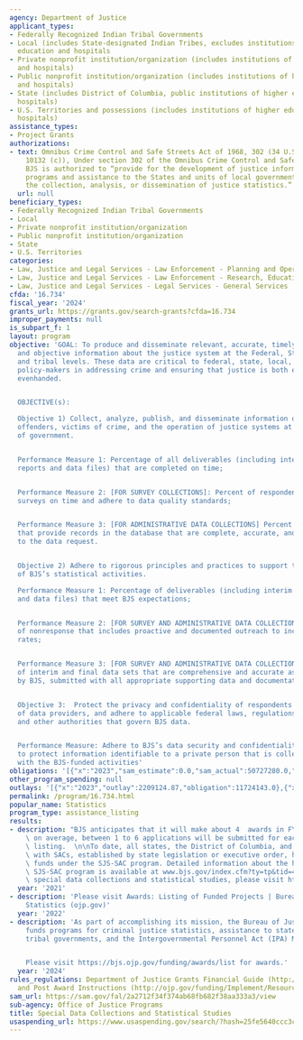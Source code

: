 ```yaml
---
agency: Department of Justice
applicant_types:
- Federally Recognized Indian Tribal Governments
- Local (includes State-designated Indian Tribes, excludes institutions of higher
  education and hospitals
- Private nonprofit institution/organization (includes institutions of higher education
  and hospitals)
- Public nonprofit institution/organization (includes institutions of higher education
  and hospitals)
- State (includes District of Columbia, public institutions of higher education and
  hospitals)
- U.S. Territories and possessions (includes institutions of higher education and
  hospitals)
assistance_types:
- Project Grants
authorizations:
- text: Omnibus Crime Control and Safe Streets Act of 1968, 302 (34 U.S.C. § 10131,
    10132 (c)), Under section 302 of the Omnibus Crime Control and Safe Streets Act,
    BJS is authorized to “provide for the development of justice information systems
    programs and assistance to the States and units of local government relating to
    the collection, analysis, or dissemination of justice statistics.”.
  url: null
beneficiary_types:
- Federally Recognized Indian Tribal Governments
- Local
- Private nonprofit institution/organization
- Public nonprofit institution/organization
- State
- U.S. Territories
categories:
- Law, Justice and Legal Services - Law Enforcement - Planning and Operations
- Law, Justice and Legal Services - Law Enforcement - Research, Education, Training
- Law, Justice and Legal Services - Legal Services - General Services
cfda: '16.734'
fiscal_year: '2024'
grants_url: https://grants.gov/search-grants?cfda=16.734
improper_payments: null
is_subpart_f: 1
layout: program
objective: 'GOAL: To produce and disseminate relevant, accurate, timely, reliable,
  and objective information about the justice system at the Federal, State, local,
  and tribal levels. These data are critical to federal, state, local, and tribal
  policy-makers in addressing crime and ensuring that justice is both efficient and
  evenhanded.


  OBJECTIVE(s):

  Objective 1) Collect, analyze, publish, and disseminate information on crime, criminal
  offenders, victims of crime, and the operation of justice systems at all levels
  of government.


  Performance Measure 1: Percentage of all deliverables (including interim and final
  reports and data files) that are completed on time;


  Performance Measure 2: [FOR SURVEY COLLECTIONS]: Percent of respondents that complete
  surveys on time and adhere to data quality standards;


  Performance Measure 3: [FOR ADMINISTRATIVE DATA COLLECTIONS] Percent of respondents
  that provide records in the database that are complete, accurate, and responsive
  to the data request.


  Objective 2) Adhere to rigorous principles and practices to support the quality
  of BJS’s statistical activities.

  Performance Measure 1: Percentage of deliverables (including interim and final reports
  and data files) that meet BJS expectations;


  Performance Measure 2: [FOR SURVEY AND ADMINISTRATIVE DATA COLLECTIONS] Timely assessment
  of nonresponse that includes proactive and documented outreach to increase response
  rates;


  Performance Measure 3: [FOR SURVEY AND ADMINISTRATIVE DATA COLLECTIONS] Percentage
  of interim and final data sets that are comprehensive and accurate as determined
  by BJS, submitted with all appropriate supporting data and documentation.


  Objective 3:  Protect the privacy and confidentiality of respondents and the trust
  of data providers, and adhere to applicable federal laws, regulations, policies,
  and other authorities that govern BJS data.


  Performance Measure: Adhere to BJS’s data security and confidentiality requirements
  to protect information identifiable to a private person that is collected in conjunction
  with the BJS-funded activities'
obligations: '[{"x":"2023","sam_estimate":0.0,"sam_actual":50727280.0,"usa_spending_actual":20721493.86},{"x":"2024","sam_estimate":0.0,"sam_actual":65406085.0,"usa_spending_actual":12020465.87},{"x":"2025","sam_estimate":0.0,"sam_actual":0.0,"usa_spending_actual":0.0}]'
other_program_spending: null
outlays: '[{"x":"2023","outlay":2209124.87,"obligation":11724143.0},{"x":"2024","outlay":2860404.11,"obligation":12214605.0},{"x":"2025","outlay":0.0,"obligation":0.0}]'
permalink: /program/16.734.html
popular_name: Statistics
program_type: assistance_listing
results:
- description: "BJS anticipates that it will make about 4  awards in FY 2021 and that,\
    \ on average, between 1 to 6 applications will be submitted for each funding assistance\
    \ listing.  \n\nTo date, all states, the District of Columbia, and U.S. territories\
    \ with SACs, established by state legislation or executive order, have received\
    \ funds under the SJS-SAC program. Detailed information about the history of the\
    \ SJS-SAC program is available at www.bjs.gov/index.cfm?ty=tp&tid=48.  To view\
    \ special data collections and statistical studies, please visit https://bjs.ojp.gov/."
  year: '2021'
- description: 'Please visit Awards: Listing of Funded Projects | Bureau of Justice
    Statistics (ojp.gov)'
  year: '2022'
- description: 'As part of accomplishing its mission, the Bureau of Justice Statistics
    funds programs for criminal justice statistics, assistance to state, local, and
    tribal governments, and the Intergovernmental Personnel Act (IPA) Mobility Program.


    Please visit https://bjs.ojp.gov/funding/awards/list for awards.'
  year: '2024'
rules_regulations: Department of Justice Grants Financial Guide (http://ojp.gov/financialguide/DOJ/index.htm)
  and Post Award Instructions (http://ojp.gov/funding/Implement/Resources/PostAwardInstructions.pdf).
sam_url: https://sam.gov/fal/2a2712f34f374ab68fb682f38aa333a3/view
sub-agency: Office of Justice Programs
title: Special Data Collections and Statistical Studies
usaspending_url: https://www.usaspending.gov/search/?hash=25fe5640ccc3cc41a509ea2cc383e5d7
---
```

